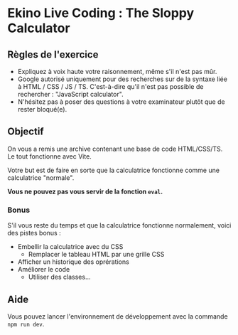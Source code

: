 # Ekino Live Coding : The Sloppy Calculator

## Règles de l'exercice

- Expliquez à voix haute votre raisonnement, même s'il n'est pas mûr.
- Google autorisé uniquement pour des recherches sur de la syntaxe liée à HTML / CSS / JS / TS. C'est-à-dire qu'il n'est pas possible de rechercher : "JavaScript calculator".
- N'hésitez pas à poser des questions à votre examinateur plutôt que de rester bloqué(e).

## Objectif

On vous a remis une archive contenant une base de code HTML/CSS/TS. Le tout fonctionne avec Vite.

Votre but est de faire en sorte que la calculatrice fonctionne comme une calculatrice "normale".

**Vous ne pouvez pas vous servir de la fonction `eval`.**

### Bonus

S'il vous reste du temps et que la calculatrice fonctionne normalement, voici des pistes bonus :

- Embellir la calculatrice avec du CSS
  - Remplacer le tableau HTML par une grille CSS
- Afficher un historique des oprérations
- Améliorer le code
  - Utiliser des classes...

## Aide

Vous pouvez lancer l'environnement de développement avec la commande `npm run dev`.

